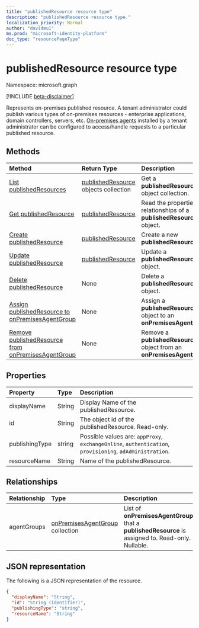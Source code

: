 ```yaml
---
title: "publishedResource resource type"
description: "publishedResource resource type."
localization_priority: Normal
author: "davidmu1"
ms.prod: "microsoft-identity-platform"
doc_type: "resourcePageType"
---
```


# publishedResource resource type

Namespace: microsoft.graph

[!INCLUDE [beta-disclaimer](../../includes/beta-disclaimer.md)]

Represents on-premises published resource. A tenant administrator could publish various types of on-premises resources - enterprise applications, domain controllers, servers, etc. [On-premises agents](onpremisesagent.md) installed by a tenant administrator can be configured to access/handle requests to a particular published resource.

## Methods

| Method       | Return Type | Description |
|:-------------|:------------|:------------|
| [List publishedResources](../api/publishedresource-list.md) | [publishedResource](publishedresource.md) objects collection | Get a **publishedResources** object collection. |
| [Get publishedResource](../api/publishedresource-get.md) | [publishedResource](publishedresource.md) | Read the properties and relationships of a **publishedResource** object. |
| [Create publishedResource](../api/publishedresource-post.md) |  [publishedResource](publishedresource.md)  | Create a new **publishedResource**. |
| [Update publishedResource](../api/publishedresource-update.md) | [publishedResource](publishedresource.md) | Update a **publishedResource** object. |
| [Delete  publishedResource](../api/publishedresource-delete.md) | None | Delete a **publishedResource** object. |
| [Assign publishedResource to onPremisesAgentGroup](../api/publishedresource-post-agentgroups.md) | None | Assign a **publishedResource** object to an **onPremisesAgentGroup**. |
| [Remove publishedResource from onPremisesAgentGroup](../api/publishedresource-delete-agentgroups.md) | None |  Remove a **publishedResource** object from an **onPremisesAgentGroup**.|

## Properties

| Property     | Type        | Description |
|:-------------|:------------|:------------|
|displayName|String| Display Name of the publishedResource.|
|id|String| The object id of the publishedResource. Read-only.|
|publishingType|string| Possible values are: `appProxy`, `exchangeOnline`, `authentication`, `provisioning`, `adAdministration`.|
|resourceName|String|Name of the publishedResource.|

## Relationships

| Relationship | Type        | Description |
|:-------------|:------------|:------------|
|agentGroups|[onPremisesAgentGroup](onpremisesagentgroup.md) collection| List of **onPremisesAgentGroups** that a **publishedResource** is assigned to. Read-only. Nullable.|

## JSON representation

The following is a JSON representation of the resource.

<!-- {
  "blockType": "resource",
  "optionalProperties": [

  ],
  "@odata.type": "microsoft.graph.publishedResource",
  "baseType": "",
  "keyProperty": "id"
}-->

```json
{
  "displayName": "String",
  "id": "String (identifier)",
  "publishingType": "string",
  "resourceName": "String"
}
```

<!-- uuid: 16cd6b66-4b1a-43a1-adaf-3a886856ed98
2019-02-04 14:57:30 UTC -->
<!-- {
  "type": "#page.annotation",
  "description": "publishedResource resource",
  "keywords": "",
  "section": "documentation",
  "tocPath": ""
}-->
